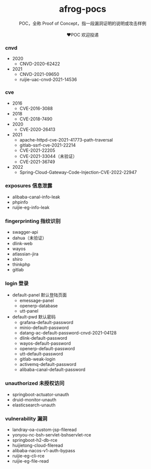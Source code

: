 <h1 align="center">afrog-pocs</h1>
<p align="center">POC，全称 Proof of Concept，指一段漏洞证明的说明或攻击样例<br/><br/>❤️POC 欢迎投递</p>

### cnvd
- 2020
  - CNVD-2020-62422
- 2021
  - CNVD-2021-09650
  - ruijie-uac-cnvd-2021-14536

### cve
- 2016
  - CVE-2016-3088
- 2018
  - CVE-2018-7490
- 2020
  - CVE-2020-26413
- 2021
  - apache-httpd-cve-2021-41773-path-traversal
  - gitlab-ssrf-cve-2021-22214
  - CVE-2021-22205
  - CVE-2021-33044（未验证）
  - CVE-2021-36749
- 2022
  - Spring-Cloud-Gateway-Code-Injection-CVE-2022-22947

### exposures 信息泄露
- alibaba-canal-info-leak
- phpinfo
- ruijie-eg-info-leak

### fingerprinting 指纹识别
- swagger-api
- dahua（未验证）
- dlink-web
- wayos
- atlassian-jira
- shiro
- thinkphp
- gitlab

### login 登录

- default-panel 默认登陆页面
  - emessage-panel
  - openerp-database
  - utt-panel
- default-pwd 默认密码
  - grafana-default-password
  - minio-default-password
  - datang-ac-default-password-cnvd-2021-04128
  - dlink-default-password
  - wayos-default-password
  - openerp-default-password
  - utt-default-password
  - gitlab-weak-login
  - activemq-default-password
  - alibaba-canal-default-password

### unauthorized 未授权访问
- springboot-actuator-unauth
- druid-monitor-unauth
- elasticsearch-unauth

### vulnerability 漏洞
- landray-oa-custom-jsp-fileread
- yonyou-nc-bsh-servlet-bshservlet-rce
- springboot-h2-db-rce
- huijietong-cloud-fileread
- alibaba-nacos-v1-auth-bypass
- ruijie-eg-cli-rce
- ruijie-eg-file-read

